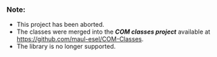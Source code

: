 ### Note:
* This project has been aborted.
* The classes were merged into the ***COM classes project*** available at https://github.com/maul-esel/COM-Classes.
* The library is no longer supported.